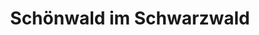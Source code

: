 ---
title: Schönwald im Schwarzwald
url: /schoenwald-im-schwarzwald/
latitude: 48.102
longitude: 8.201
---